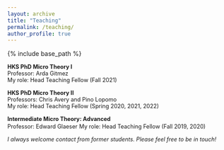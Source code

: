 ```yaml
---
layout: archive
title: "Teaching"
permalink: /teaching/
author_profile: true
---
```


{% include base_path %}

<span style ="font-size:.9em;">**HKS PhD Micro Theory I**</span>  
<span style ="font-size:.9em;">Professor: Arda Gitmez</span>  
<span style ="font-size:.9em;">My role: Head Teaching Fellow (Fall 2021)</span>  
  
<span style ="font-size:.9em;">**HKS PhD Micro Theory II**</span>  
<span style ="font-size:.9em;">Professors: Chris Avery and Pino Lopomo</span>       
<span style ="font-size:.9em;">My role: Head Teaching Fellow (Spring 2020, 2021, 2022)</span>    
  
<span style ="font-size:.9em;">**Intermediate Micro Theory: Advanced**</span>  
<span style ="font-size:.9em;">Professor: Edward Glaeser</span>
<span style ="font-size:.9em;">My role: Head Teaching Fellow (Fall 2019, 2020)</span>  
  
<span style ="font-size:.9em;">*I always welcome contact from former students. Please feel free to be in touch!*</span>  
